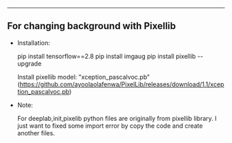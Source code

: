 ---------------------------------------
For changing background with Pixellib
---------------------------------------
- Installation:

    pip install tensorflow==2.8
    pip install imgaug
    pip install pixellib --upgrade

    Install pixellib model: "xception_pascalvoc.pb" (https://github.com/ayoolaolafenwa/PixelLib/releases/download/1.1/xception_pascalvoc.pb)

- Note:

    For deeplab,init,pixelib python files are originally from pixellib library. I just want to fixed some import error by copy the code
    and create another files.

